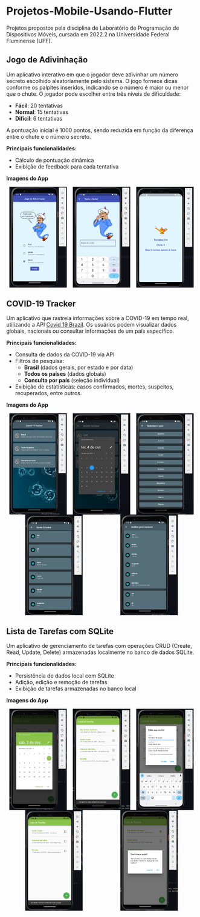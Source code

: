 # Projetos-Mobile-Usando-Flutter
Projetos propostos pela disciplina de Laboratório de Programação de Dispositivos Móveis, cursada em 2022.2 na Universidade Federal Fluminense (UFF).

## Jogo de Adivinhação

Um aplicativo interativo em que o jogador deve adivinhar um número secreto escolhido aleatoriamente pelo sistema. O jogo fornece dicas conforme os palpites inseridos, indicando se o número é maior ou menor que o chute. O jogador pode escolher entre três níveis de dificuldade:

- **Fácil**: 20 tentativas
- **Normal**: 15 tentativas
- **Difícil**: 6 tentativas

A pontuação inicial é 1000 pontos, sendo reduzida em função da diferença entre o chute e o número secreto.

**Principais funcionalidades:**
- Cálculo de pontuação dinâmica
- Exibição de feedback para cada tentativa

**Imagens do App**

<div style="display: flex; justify-content: space-around;">
  <img src="imagens_readme/adivinhacao/app_adivinhacao1.png" width="30%" />
  <img src="imagens_readme/adivinhacao/app_adivinhacao2.png" width="30%" />
  <img src="imagens_readme/adivinhacao/app_adivinhacao3.png" width="30%" />
</div>

## COVID-19 Tracker

Um aplicativo que rastreia informações sobre a COVID-19 em tempo real, utilizando a API [Covid 19 Brazil](https://covid19-brazil-api-docs.vercel.app/). Os usuários podem visualizar dados globais, nacionais ou consultar informações de um país específico.

**Principais funcionalidades:**
- Consulta de dados da COVID-19 via API
- Filtros de pesquisa:
  - **Brasil** (dados gerais, por estado e por data)
  - **Todos os países** (dados globais)
  - **Consulta por país** (seleção individual)
- Exibição de estatísticas: casos confirmados, mortes, suspeitos, recuperados, entre outros.

**Imagens do App**

<div style="display: flex; justify-content: space-around;">
  <img src="imagens_readme/covid/app_covid1.png" width="30%" />
  <img src="imagens_readme/covid/app_covid2.png" width="30%" />
  <img src="imagens_readme/covid/app_covid3.png" width="30%" />
</div>

<div style="display: flex; justify-content: space-around;">
  <img src="imagens_readme/covid/app_covid4.png" width="30%" />
  <img src="imagens_readme/covid/app_covid5.png" width="30%" />
</div>

## Lista de Tarefas com SQLite

Um aplicativo de gerenciamento de tarefas com operações CRUD (Create, Read, Update, Delete) armazenadas localmente no banco de dados SQLite.

**Principais funcionalidades:**
- Persistência de dados local com SQLite
- Adição, edição e remoção de tarefas
- Exibição de tarefas armazenadas no banco local

**Imagens do App**

<div style="display: flex; justify-content: space-around;">
  <img src="imagens_readme/lista_tarefas/calendario.png" width="30%" />
  <img src="imagens_readme/lista_tarefas/mensagem_edicao.png" width="30%" />
  <img src="imagens_readme/lista_tarefas/edicao.png" width="30%" />
</div>

<div style="display: flex; justify-content: space-around;">
  <img src="imagens_readme/lista_tarefas/mesagem_exclusao.png" width="30%" />
  <img src="imagens_readme/lista_tarefas/exclusao.png" width="30%" />
</div>
